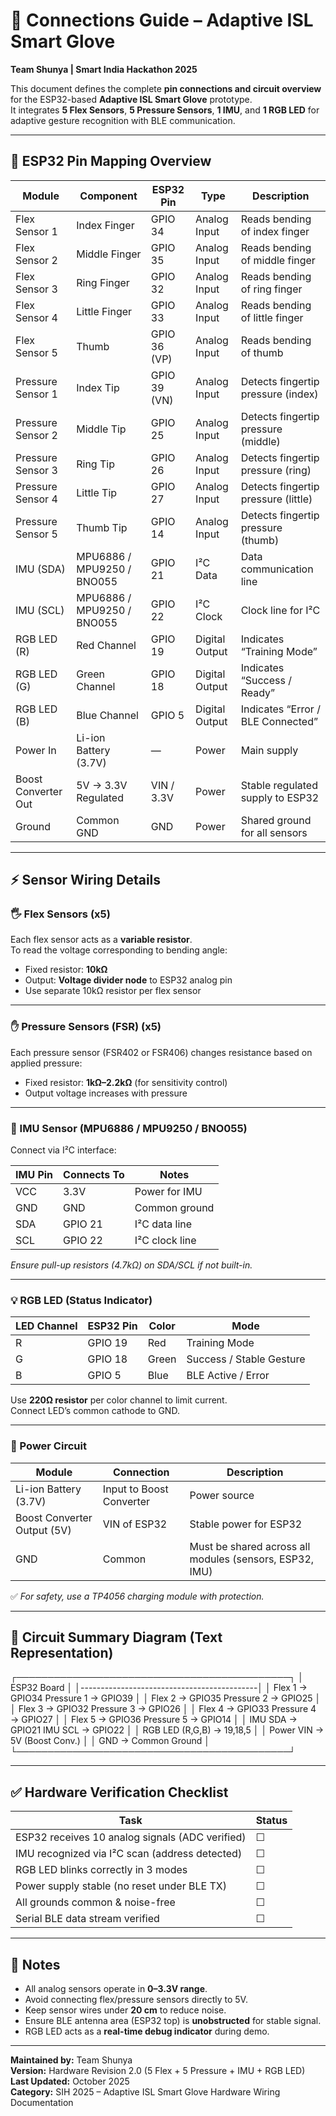 # 🔗 Connections Guide – Adaptive ISL Smart Glove  
**Team Shunya | Smart India Hackathon 2025**

This document defines the complete **pin connections and circuit overview** for the ESP32-based **Adaptive ISL Smart Glove** prototype.  
It integrates **5 Flex Sensors**, **5 Pressure Sensors**, **1 IMU**, and **1 RGB LED** for adaptive gesture recognition with BLE communication.

---

## 🧠 ESP32 Pin Mapping Overview

| Module | Component | ESP32 Pin | Type | Description |
|---------|------------|------------|------|--------------|
| Flex Sensor 1 | Index Finger | GPIO 34 | Analog Input | Reads bending of index finger |
| Flex Sensor 2 | Middle Finger | GPIO 35 | Analog Input | Reads bending of middle finger |
| Flex Sensor 3 | Ring Finger | GPIO 32 | Analog Input | Reads bending of ring finger |
| Flex Sensor 4 | Little Finger | GPIO 33 | Analog Input | Reads bending of little finger |
| Flex Sensor 5 | Thumb | GPIO 36 (VP) | Analog Input | Reads bending of thumb |
| Pressure Sensor 1 | Index Tip | GPIO 39 (VN) | Analog Input | Detects fingertip pressure (index) |
| Pressure Sensor 2 | Middle Tip | GPIO 25 | Analog Input | Detects fingertip pressure (middle) |
| Pressure Sensor 3 | Ring Tip | GPIO 26 | Analog Input | Detects fingertip pressure (ring) |
| Pressure Sensor 4 | Little Tip | GPIO 27 | Analog Input | Detects fingertip pressure (little) |
| Pressure Sensor 5 | Thumb Tip | GPIO 14 | Analog Input | Detects fingertip pressure (thumb) |
| IMU (SDA) | MPU6886 / MPU9250 / BNO055 | GPIO 21 | I²C Data | Data communication line |
| IMU (SCL) | MPU6886 / MPU9250 / BNO055 | GPIO 22 | I²C Clock | Clock line for I²C |
| RGB LED (R) | Red Channel | GPIO 19 | Digital Output | Indicates “Training Mode” |
| RGB LED (G) | Green Channel | GPIO 18 | Digital Output | Indicates “Success / Ready” |
| RGB LED (B) | Blue Channel | GPIO 5 | Digital Output | Indicates “Error / BLE Connected” |
| Power In | Li-ion Battery (3.7V) | — | Power | Main supply |
| Boost Converter Out | 5V → 3.3V Regulated | VIN / 3.3V | Power | Stable regulated supply to ESP32 |
| Ground | Common GND | GND | Power | Shared ground for all sensors |

---

## ⚡ Sensor Wiring Details

### 🖐 Flex Sensors (x5)
Each flex sensor acts as a **variable resistor**.  
To read the voltage corresponding to bending angle:


- Fixed resistor: **10kΩ**
- Output: **Voltage divider node** to ESP32 analog pin  
- Use separate 10kΩ resistor per flex sensor  

---

### ✋ Pressure Sensors (FSR) (x5)
Each pressure sensor (FSR402 or FSR406) changes resistance based on applied pressure:


- Fixed resistor: **1kΩ–2.2kΩ** (for sensitivity control)
- Output voltage increases with pressure

---

### 🧭 IMU Sensor (MPU6886 / MPU9250 / BNO055)
Connect via I²C interface:

| IMU Pin | Connects To | Notes |
|----------|--------------|-------|
| VCC | 3.3V | Power for IMU |
| GND | GND | Common ground |
| SDA | GPIO 21 | I²C data line |
| SCL | GPIO 22 | I²C clock line |

*Ensure pull-up resistors (4.7kΩ) on SDA/SCL if not built-in.*

---

### 💡 RGB LED (Status Indicator)

| LED Channel | ESP32 Pin | Color | Mode |
|--------------|------------|--------|-------|
| R | GPIO 19 | Red | Training Mode |
| G | GPIO 18 | Green | Success / Stable Gesture |
| B | GPIO 5 | Blue | BLE Active / Error |

Use **220Ω resistor** per color channel to limit current.  
Connect LED’s common cathode to GND.

---

### 🔋 Power Circuit

| Module | Connection | Description |
|---------|-------------|-------------|
| Li-ion Battery (3.7V) | Input to Boost Converter | Power source |
| Boost Converter Output (5V) | VIN of ESP32 | Stable power for ESP32 |
| GND | Common | Must be shared across all modules (sensors, ESP32, IMU) |

✅ *For safety, use a TP4056 charging module with protection.*

---

## 🧩 Circuit Summary Diagram (Text Representation)

┌────────────────────────────────────────────┐
│ ESP32 Board │
│--------------------------------------------│
│ Flex 1 → GPIO34 Pressure 1 → GPIO39 │
│ Flex 2 → GPIO35 Pressure 2 → GPIO25 │
│ Flex 3 → GPIO32 Pressure 3 → GPIO26 │
│ Flex 4 → GPIO33 Pressure 4 → GPIO27 │
│ Flex 5 → GPIO36 Pressure 5 → GPIO14 │
│ IMU SDA → GPIO21 IMU SCL → GPIO22 │
│ RGB LED (R,G,B) → 19,18,5 │
│ Power VIN → 5V (Boost Conv.) │
│ GND → Common Ground │
└────────────────────────────────────────────┘


---

## ✅ Hardware Verification Checklist

| Task | Status |
|------|--------|
| ESP32 receives 10 analog signals (ADC verified) | ☐ |
| IMU recognized via I²C scan (address detected) | ☐ |
| RGB LED blinks correctly in 3 modes | ☐ |
| Power supply stable (no reset under BLE TX) | ☐ |
| All grounds common & noise-free | ☐ |
| Serial BLE data stream verified | ☐ |

---

## 📘 Notes

- All analog sensors operate in **0–3.3V range**.  
- Avoid connecting flex/pressure sensors directly to 5V.  
- Keep sensor wires under **20 cm** to reduce noise.  
- Ensure BLE antenna area (ESP32 top) is **unobstructed** for stable signal.  
- RGB LED acts as a **real-time debug indicator** during demo.

---

**Maintained by:** Team Shunya  
**Version:** Hardware Revision 2.0 (5 Flex + 5 Pressure + IMU + RGB LED)  
**Last Updated:** October 2025  
**Category:** SIH 2025 – Adaptive ISL Smart Glove Hardware Wiring Documentation




